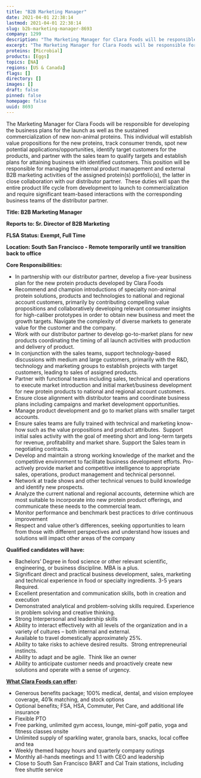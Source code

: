 ```yaml
---
title: "B2B Marketing Manager"
date: 2021-04-01 22:38:14
lastmod: 2021-04-01 22:38:14
slug: b2b-marketing-manager-8693
company: 1299
description: "The Marketing Manager for Clara Foods will be responsible for developing the business plans for the launch as well as the sustained commercialization of new non-animal proteins. This individual will establish value propositions for the new proteins, track consumer trends, spot new potential applications/opportunities, identify target customers for the products, and partner with the sales team to qualify targets and establish plans for attaining business with identified customers."
excerpt: "The Marketing Manager for Clara Foods will be responsible for developing the business plans for the launch as well as the sustained commercialization of new non-animal proteins. This individual will establish value propositions for the new proteins, track consumer trends, spot new potential applications/opportunities, identify target customers for the products, and partner with the sales team to qualify targets and establish plans for attaining business with identified customers."
proteins: [Microbial]
products: [Eggs]
topics: [NA]
regions: [US & Canada]
flags: []
directory: []
images: []
draft: false
pinned: false
homepage: false
uuid: 8693
---
```

<p>The Marketing Manager for Clara Foods will be responsible for developing the business plans for the launch as well as the sustained commercialization of new non-animal proteins. This individual will establish value propositions for the new proteins, track consumer trends, spot new potential applications/opportunities, identify target customers for the products, and partner with the sales team to qualify targets and establish plans for attaining business with identified customers. This position will be responsible for managing the internal product management and external B2B marketing activities of the assigned protein(s) portfolio(s), the latter in close collaboration with our distributor partner.  These duties will span the entire product life cycle from development to launch to commercialization and require significant team-based interactions with the corresponding business teams of the distributor partner. </p>
<p><strong>Title: B2B Marketing Manager</strong></p>
<p><strong>Reports to: Sr. Director of B2B Marketing</strong></p>
<p><strong>FLSA Status: Exempt, Full Time</strong></p>
<p><strong>Location: South San Francisco - Remote temporarily until we transition back to office  </strong></p>
<p><strong>Core Responsibilities:</strong></p>
<ul>
<li>In partnership with our distributor partner, develop a five-year business plan for the new protein products developed by Clara Foods</li>
<li>Recommend and champion introductions of specialty non-animal protein solutions, products and technologies to national and regional account customers, primarily by contributing compelling value propositions and collaboratively developing relevant consumer insights for high-caliber prototypes in order to obtain new business and meet the growth targets. Navigate the complexity of diverse markets to generate value for the customer and the company.</li>
<li>Work with our distributor partner to develop go-to-market plans for new products coordinating the timing of all launch activities with production and delivery of product.</li>
<li>In conjunction with the sales teams, support technology-based discussions with medium and large customers, primarily with the R&D, technology and marketing groups to establish projects with target customers, leading to sales of assigned products.</li>
<li>Partner with functional teams including sales, technical and operations to execute market introduction and initial market/business development for new protein products to national and regional account customers.</li>
<li>Ensure close alignment with distributor teams and coordinate business plans including campaigns and market development opportunities.</li>
<li>Manage product development and go to market plans with smaller target accounts.</li>
<li>Ensure sales teams are fully trained with technical and marketing know-how such as the value propositions and product attributes.  Support initial sales activity with the goal of meeting short and long-term targets for revenue, profitability and market share. Support the Sales team in negotiating contracts.</li>
<li>Develop and maintain a strong working knowledge of the market and the competitive environment to facilitate business development efforts. Pro-actively provide market and competitive intelligence to appropriate sales, operations, product management and technical personnel.</li>
<li>Network at trade shows and other technical venues to build knowledge and identify new prospects.</li>
<li>Analyze the current national and regional accounts, determine which are most suitable to incorporate into new protein product offerings, and communicate these needs to the commercial team.</li>
<li>Monitor performance and benchmark best practices to drive continuous improvement</li>
<li>Respect and value other’s differences, seeking opportunities to learn from those with different perspectives and understand how issues and solutions will impact other areas of the company</li>
</ul>
<p><strong>Qualified candidates will have:</strong></p>
<ul>
<li>Bachelors’ Degree in food science or other relevant scientific, engineering, or business discipline. MBA is a plus.</li>
<li>Significant direct and practical business development, sales, marketing and technical experience in food or specialty ingredients. 3-5 years Required. </li>
<li>Excellent presentation and communication skills, both in creation and execution</li>
<li>Demonstrated analytical and problem-solving skills required. Experience in problem solving and creative thinking.</li>
<li>Strong Interpersonal and leadership skills</li>
<li>Ability to interact effectively with all levels of the organization and in a variety of cultures – both internal and external.</li>
<li>Available to travel domestically approximately 25%.</li>
<li>Ability to take risks to achieve desired results.  Strong entrepreneurial instincts. </li>
<li>Ability to adapt and be agile.  Think like an owner </li>
<li>Ability to anticipate customer needs and proactively create new solutions and operate with a sense of urgency. </li>
</ul>
<p><strong><u>What Clara Foods can offer</u></strong><strong>:</strong></p>
<ul>
<li>Generous benefits package; 100% medical, dental, and vision employee coverage, 401k matching, and stock options</li>
<li>Optional benefits; FSA, HSA, Commuter, Pet Care, and additional life insurance</li>
<li>Flexible PTO</li>
<li>Free parking, unlimited gym access, lounge, mini-golf patio, yoga and fitness classes onsite</li>
<li>Unlimited supply of sparkling water, granola bars, snacks, local coffee and tea</li>
<li>Weekly themed happy hours and quarterly company outings</li>
<li>Monthly all-hands meetings and 1:1 with CEO and leadership</li>
<li>Close to South San Francisco BART and Cal Train stations, including free shuttle service</li>
</ul>
